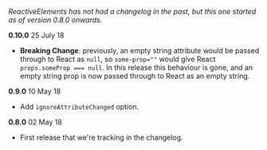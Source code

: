 _ReactiveElements has not had a changelog in the past, but this one started as
of version 0.8.0 onwards._

**0.10.0** 25 July 18

- **Breaking Change**: previously, an empty string attribute would be passed
  through to React as `null`, so `some-prop=""` would give React
  `props.someProp === null`. In this release this behaviour is gone, and an
  empty string prop is now passed through to React as an empty string.

**0.9.0** 10 May 18

- Add `ignoreAttributeChanged` option.

**0.8.0** 02 May 18

- First release that we're tracking in the changelog.
